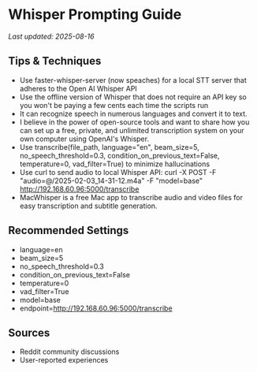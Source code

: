 # Whisper Prompting Guide

*Last updated: 2025-08-16*

## Tips & Techniques

- Use faster-whisper-server (now speaches) for a local STT server that adheres to the Open AI Whisper API
- Use the offline version of Whisper that does not require an API key so you won't be paying a few cents each time the scripts run
- It can recognize speech in numerous languages and convert it to text.
- I believe in the power of open-source tools and want to share how you can set up a free, private, and unlimited transcription system on your own computer using OpenAI's Whisper.
- Use transcribe(file_path, language="en", beam_size=5, no_speech_threshold=0.3, condition_on_previous_text=False, temperature=0, vad_filter=True) to minimize hallucinations
- Use curl to send audio to local Whisper API: curl -X POST -F "audio=@/2025-02-03_14-31-12.m4a" -F "model=base" http://192.168.60.96:5000/transcribe
- MacWhisper is a free Mac app to transcribe audio and video files for easy transcription and subtitle generation.

## Recommended Settings

- language=en
- beam_size=5
- no_speech_threshold=0.3
- condition_on_previous_text=False
- temperature=0
- vad_filter=True
- model=base
- endpoint=http://192.168.60.96:5000/transcribe

## Sources

- Reddit community discussions
- User-reported experiences
